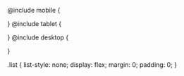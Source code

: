 @include mobile {

}
@include tablet {
  
}
@include desktop {
  
}

  .list {
    list-style: none;
    display: flex;
    margin: 0;
    padding: 0;
 }

 